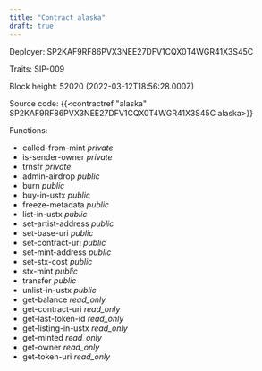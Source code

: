```yaml
---
title: "Contract alaska"
draft: true
---
```

Deployer: SP2KAF9RF86PVX3NEE27DFV1CQX0T4WGR41X3S45C

Traits:
SIP-009 



Block height: 52020 (2022-03-12T18:56:28.000Z)

Source code: {{<contractref "alaska" SP2KAF9RF86PVX3NEE27DFV1CQX0T4WGR41X3S45C alaska>}}

Functions:

* called-from-mint _private_
* is-sender-owner _private_
* trnsfr _private_
* admin-airdrop _public_
* burn _public_
* buy-in-ustx _public_
* freeze-metadata _public_
* list-in-ustx _public_
* set-artist-address _public_
* set-base-uri _public_
* set-contract-uri _public_
* set-mint-address _public_
* set-stx-cost _public_
* stx-mint _public_
* transfer _public_
* unlist-in-ustx _public_
* get-balance _read_only_
* get-contract-uri _read_only_
* get-last-token-id _read_only_
* get-listing-in-ustx _read_only_
* get-minted _read_only_
* get-owner _read_only_
* get-token-uri _read_only_
